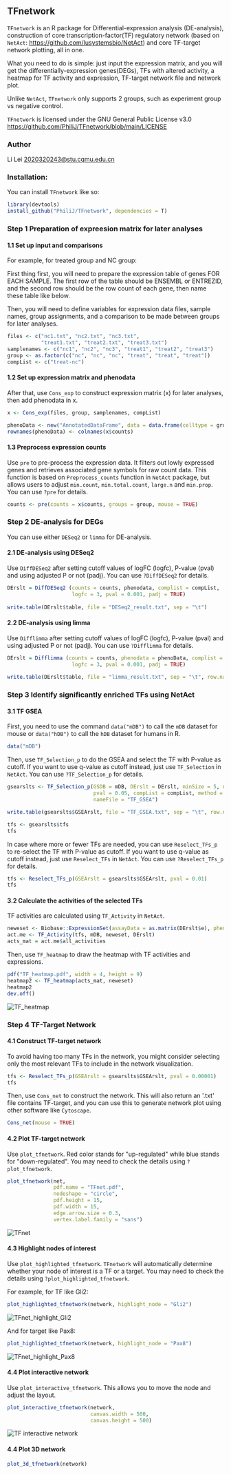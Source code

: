 ## TFnetwork
`TFnetwork` is an R package for Differential-expression analysis (DE-analysis), construction of core transcription-factor(TF) regulatory network (based on `NetAct`: https://github.com/lusystemsbio/NetAct) and core TF-target network plotting, all in one. 

What you need to do is simple: just input the expression matrix, and you will get the differentially-expression genes(DEGs), TFs with altered activity, a heatmap for TF activity and expression, TF-target network file and network plot. 

Unlike `NetAct`, `TFnetwork` only supports 2 groups, such as experiment group vs negative control.

`TFnetwork` is licensed under the GNU General Public License v3.0 https://github.com/PhiliJ/TFnetwork/blob/main/LICENSE

### Author

Li Lei <2020320243@stu.cqmu.edu.cn>

### Installation:

You can install `TFnetwork` like so:

``` r
library(devtools)
install_github("PhiliJ/TFnetwork", dependencies = T)
``` 

### Step 1 Preparation of expreesion matrix for later analyses
#### 1.1 Set up input and comparisons

For example, for treated group and NC group:

First thing first, you will need to prepare the expression table of genes FOR EACH SAMPLE. 
The first row of the table should be ENSEMBL or ENTREZID, and the second row
should be the row count of each gene, then name these table like below.

Then, you will need to define variables for expression data files, sample names, group assignments, and a comparison to be made between groups for later analyses.

``` r
files <- c("nc1.txt", "nc2.txt", "nc3.txt",
           "treat1.txt", "treat2.txt", "treat3.txt")
samplenames <- c("nc1", "nc2", "nc3", "treat1", "treat2", "treat3")
group <- as.factor(c("nc", "nc", "nc", "treat", "treat", "treat"))
compList <- c("treat-nc")
```

#### 1.2 Set up expression matrix and phenodata
After that, use `Cons_exp` to construct expression matrix (x) for later analyses, then add phenodata in x.

``` r
x <- Cons_exp(files, group, samplenames, compList)

phenoData <- new("AnnotatedDataFrame", data = data.frame(celltype = group))
rownames(phenoData) <- colnames(x$counts)
```

#### 1.3 Preprocess expression counts
Use `pre` to pre-process the expression data. It filters out lowly expressed genes and retrieves associated gene symbols for raw count data. 
This function is based on `Preprocess_counts` function in `NetAct` package, but allows users to adjust `min.count`, `min.total.count`, `large.n` and `min.prop`.
You can use `?pre` for details.

``` r
counts <- pre(counts = x$counts, groups = group, mouse = TRUE)
```


### Step 2 DE-analysis for DEGs

You can use either `DESeq2` or `limma` for DE-analysis.

#### 2.1 DE-analysis using DESeq2

Use `DiffDESeq2` after setting cutoff values of logFC (logfc), P-value (pval) and using adjusted P or not (padj). You can use `?DiffDESeq2` for details.

``` r
DErslt = DiffDESeq2 (counts = counts, phenodata, complist = compList, 
                     logfc = 3, pval = 0.001, padj = TRUE)
                     
write.table(DErslt$table, file = "DESeq2_result.txt", sep = "\t")
```

#### 2.2 DE-analysis using limma

Use `Difflimma` after setting cutoff values of logFC (logfc), P-value (pval) and using adjusted P or not (padj). You can use `?Difflimma` for details.

``` r
DErslt = Difflimma (counts = counts, phenodata = phenoData, complist = compList, 
                     logfc = 3, pval = 0.001, padj = TRUE)
                     
write.table(DErslt$table, file = "limma_result.txt", sep = "\t", row.names = FALSE)
```


### Step 3 Identify significantly enriched TFs using NetAct
#### 3.1 TF GSEA

First, you need to use the command `data("mDB")` to call the `mDB` dataset for mouse
or `data("hDB")` to call the `hDB` dataset for humans in R.

``` r
data("mDB")
```

Then, use `TF_Selection_p` to do the GSEA and select the TF with P-value as cutoff.
If you want to use q-value as cutoff instead, just use `TF_Selection` in `NetAct`.
You can use `?TF_Selection_p` for details.

``` r
gsearslts <- TF_Selection_p(GSDB = mDB, DErslt = DErslt, minSize = 5, nperm = 1000,
                            pval = 0.05, compList = compList, method = "binary",
                            nameFile = "TF_GSEA")

write.table(gsearslts$GSEArslt, file = "TF_GSEA.txt", sep = "\t", row.names = FALSE)

tfs <- gsearslts$tfs
tfs
```

In case where more or fewer TFs are needed, you can use `Reselect_TFs_p` to re-select the TF with P-value as cutoff.
If you want to use q-value as cutoff instead, just use `Reselect_TFs` in `NetAct`.
You can use `?Reselect_TFs_p` for details.

``` r
tfs <- Reselect_TFs_p(GSEArslt = gsearslts$GSEArslt, pval = 0.01)
tfs
```

#### 3.2 Calculate the activities of the selected TFs
TF activities are calculated using `TF_Activity` in `NetAct`.

``` r
neweset <- Biobase::ExpressionSet(assayData = as.matrix(DErslt$e), phenoData = phenoData)
act.me <- TF_Activity(tfs, mDB, neweset, DErslt)
acts_mat = act.me$all_activities
```

Then, use `TF_heatmap` to draw the heatmap with TF activities and expressions.

``` r
pdf("TF_heatmap.pdf", width = 4, height = 9)
heatmap2 <- TF_heatmap(acts_mat, neweset)
heatmap2
dev.off()
```

![TF_heatmap](https://user-images.githubusercontent.com/39685949/233879806-08290313-1676-4e7a-b4bd-a06da0a45591.png)

### Step 4 TF-Target Network
#### 4.1 Construct TF-target network
To avoid having too many TFs in the network, you might consider selecting only the most relevant TFs to include in the network visualization.

``` r
tfs <- Reselect_TFs_p(GSEArslt = gsearslts$GSEArslt, pval = 0.00001)
tfs
```

Then, use `Cons_net` to construct the network. This will also return an '.txt' file contains TF-target, and you can use this to generate network plot
using other software like `Cytoscape`.

``` r
Cons_net(mouse = TRUE)
```

#### 4.2 Plot TF-target network
Use `plot_tfnetwork`. Red color stands for "up-regulated" while blue stands for "down-regulated". You may need to check the details using `?plot_tfnetwork`. 

``` r
plot_tfnetwork(net,
               pdf.name = "TFnet.pdf",
               nodeshape = "circle",
               pdf.height = 15,
               pdf.width = 15,
               edge.arrow.size = 0.3,
               vertex.label.family = "sans")
``` 

![TFnet](https://user-images.githubusercontent.com/39685949/233879380-716ef378-ff9b-46e4-890d-935738614e69.png)

#### 4.3 Highlight nodes of interest
Use `plot_highlighted_tfnetwork`. `TFnetwork` will automatically determine whether your node of interest is a TF or a target. You may need to check the details using `?plot_highlighted_tfnetwork`.

For example, for TF like Gli2:

``` r
plot_highlighted_tfnetwork(network, highlight_node = "Gli2")
``` 
![TFnet_highlight_Gli2](https://user-images.githubusercontent.com/39685949/233879439-a2191bd4-07c3-4f26-bf41-318d841a1b5d.png)

And for target like Pax8:

``` r
plot_highlighted_tfnetwork(network, highlight_node = "Pax8")
``` 
![TFnet_highlight_Pax8](https://user-images.githubusercontent.com/39685949/233879481-6b7b03d8-c658-4839-9e7e-39f26307a9f3.png)


#### 4.4 Plot interactive network
Use `plot_interactive_tfnetwork`. This allows you to move the node and adjust the layout.

``` r
plot_interactive_tfnetwork(network,
                           canvas.width = 500, 
                           canvas.height = 500)
``` 
![TF interactive network](https://user-images.githubusercontent.com/39685949/233880041-2f1fd2fa-0efa-46da-8185-e56be2f27a72.png)

#### 4.4 Plot 3D network

``` r
plot_3d_tfnetwork(network)
``` 
